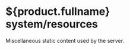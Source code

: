 ${product.fullname} system/resources
=======================================

Miscellaneous static content used by the server.

